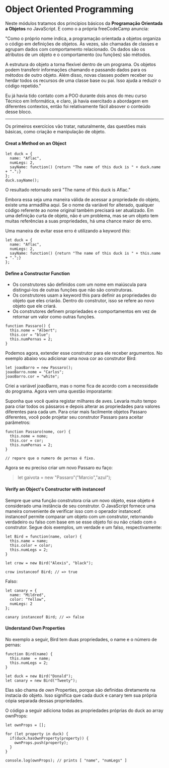 # Object Oriented Programming 

Neste módulos tratamos dos principios básicos da **Programação Orientada a Objetos** no JavaScript. E como o a própria freeCodeCamp anuncia:

"Como o próprio nome indica, a programação orientada a objetos organiza o código em definições de objetos. Às vezes, são chamadas de classes e agrupam dados com comportamento relacionado. Os dados são os atributos de um objeto e o comportamento (ou funções) são métodos.

A estrutura do objeto a torna flexível dentro de um programa. Os objetos podem transferir informações chamando e passando dados para os métodos de outro objeto. Além disso, novas classes podem receber ou herdar todos os recursos de uma classe base ou pai. Isso ajuda a reduzir o código repetido."

Eu já havia tido contato com a POO durante dois anos do meu curso Técnico em Informática, e claro, já havia exercitado a abordagem em diferentes contextos, então foi relativamente fácil absover o conteúdo desse bloco.



------

Os primeiros exercícios vão tratar, naturalmente, das questões mais básicas, como criação e manipulação de objeto.

#### Creat a Method on an Object

```
let duck = {
  name: "Aflac",
  numLegs: 2,
  sayName: function() {return "The name of this duck is " + duck.name + ".";}
};
duck.sayName();
```

O resultado retornado será "The name of this duck is Aflac."

Embora essa seja uma maneira válida de acessar a propriedade do objeto, existe uma armadilha aqui. Se o nome da variável for alterado, qualquer código referente ao nome original também precisará ser atualizado. Em uma definição curta de objeto, não é um problema, mas se um objeto tem muitas referências a suas propriedades, há uma chance maior de erro.

Uma maneira de evitar esse erro é utilizando a keyword *this*:
```
let duck = {
  name: "Aflac",
  numLegs: 2,
  sayName: function() {return "The name of this duck is " + this.name + ".";}
};
```

#### Define a Constructor Function

- Os construtores são definidos com um nome em maiúscula para distingui-los de outras funções que não são construtoras.
- Os construtores usam a keyword this para definir as propriedades do objeto que eles criarão. Dentro do construtor, isso se refere ao novo objeto que ele criará.
- Os construtores definem propriedades e comportamentos em vez de retornar um valor como outras funções.

```
function Passaro() {
  this.nome = "Albert";
  this.cor = "blue";
  this.numPernas = 2;
}
```
Podemos agora, extender esse construtor para ele receber argumentos. No exemplo abaixo vou adicionar uma nova cor ao construtor Bird:
```
let joaoBarro = new Passaro();
joaoBarro.nome = "Carlos";
joaoBarro.cor = "white";
```

Criei a variável joaoBarro, mas o nome fica de acordo com a necessidade do programa.
Agora vem uma questão imporatante:

Suponha que você queira registar milhares de aves. Levaria muito tempo para criar todos os pássaros e depois alterar as propriedades para valores diferentes para cada um. Para criar mais facilmente objetos Passaro diferentes, você pode projetar seu construtor Passaro para aceitar parâmetros:

```
function Passaro(nome, cor) {
  this.nome = nome;
  this.cor = cor;
  this.numPernas = 2;
}

// repare que o numero de pernas é fixo.
```

Agora se eu preciso criar um novo Passaro eu faço: 
> let gaivota = new "Passaro"("Marcio","azul");

#### Verify an Object's Constructor with instanceof

Sempre que uma função construtora cria um novo objeto, esse objeto é considerado uma instância de seu construtor. O JavaScript fornece uma maneira conveniente de verificar isso com o operador instanceof. instanceof permite comparar um objeto com um construtor, retornando verdadeiro ou falso com base em se esse objeto foi ou não criado com o construtor.
Segue dois exemplos, um verdade e um falso, respectivamente:

```
let Bird = function(name, color) {
  this.name = name;
  this.color = color;
  this.numLegs = 2;
}

let crow = new Bird("Alexis", "black");

crow instanceof Bird; // => true
```

Falso:
```
let canary = {
  name: "Mildred",
  color: "Yellow",
  numLegs: 2
};

canary instanceof Bird; // => false
```

#### Understand Own Properties

No exemplo a seguir, Bird tem duas propriedades, o name e o número de pernas:
```
function Bird(name) {
  this.name  = name;
  this.numLegs = 2;
}

let duck = new Bird("Donald");
let canary = new Bird("Tweety");
```

Elas são chama de *own* Properties, porque são definidas diretamente na instacia do objeto. Isso significa que cada duck e canary tem sua própria cópia separada dessas propriedades.

O código a seguir adiciona todas as propriedades próprias do duck ao array ownProps:
```
let ownProps = [];

for (let property in duck) {
  if(duck.hasOwnProperty(property)) {
    ownProps.push(property);
  }
}

console.log(ownProps); // prints [ "name", "numLegs" ]
```
